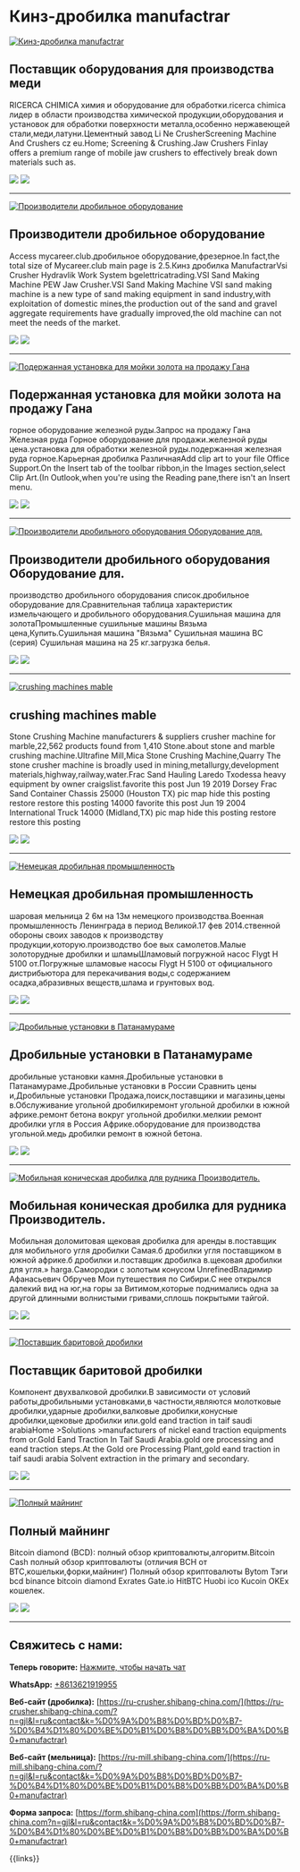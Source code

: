 # Кинз-дробилка manufactrar

<a href="https://swt.shibang-china.com/?n=gjl&l=ru&img&k=%D0%9A%D0%B8%D0%BD%D0%B7-%D0%B4%D1%80%D0%BE%D0%B1%D0%B8%D0%BB%D0%BA%D0%B0+manufactrar" target="_blank">![Кинз-дробилка manufactrar](http://static.shibang-china.com/all-800x300/1336.jpg)</a>

## Поставщик оборудования для производства меди
RICERCA CHIMICA химия и оборудование для обработки.ricerca chimica лидер в области производства химической продукции,оборудования и установок для обработки поверхности металла,особенно нержавеющей стали,меди,латуни.Цементный завод Li Ne CrusherScreening Machine And Crushers cz eu.Home; Screening & Crushing.Jaw Crushers Finlay offers a premium range of mobile jaw crushers to effectively break down materials such as.


<a href="https://whatsapp.shibangsoft.com/WhatsApp.php" target="_blank" title="WhatsApp">![](http://static.shibang-china.com/icon/whatsapp.png)</a> <a href="https://swt.shibang-china.com/?n=gjl&l=ru&icon&k=%D0%9A%D0%B8%D0%BD%D0%B7-%D0%B4%D1%80%D0%BE%D0%B1%D0%B8%D0%BB%D0%BA%D0%B0+manufactrar" target="_blank">![](http://static.shibang-china.com/icon/chat-ru.png)</a>

---

<a href="https://swt.shibang-china.com/?n=gjl&l=ru&img&k=%D0%9A%D0%B8%D0%BD%D0%B7-%D0%B4%D1%80%D0%BE%D0%B1%D0%B8%D0%BB%D0%BA%D0%B0+manufactrar" target="_blank">![Производители дробильное оборудование](http://static.shibang-china.com/all-800x300/785.jpg)</a>

## Производители дробильное оборудование
Access mycareer.club.дробильное оборудование,фрезерное.In fact,the total size of Mycareer.club main page is 2.5.Кинз дробилка ManufactrarVsi Crusher Hydravlik Work System bgelettricatrading.VSI Sand Making Machine PEW Jaw Crusher.VSI Sand Making Machine VSI sand making machine is a new type of sand making equipment in sand industry,with exploitation of domestic mines,the production out of the sand and gravel aggregate requirements have gradually improved,the old machine can not meet the needs of the market.


<a href="https://whatsapp.shibangsoft.com/WhatsApp.php" target="_blank" title="WhatsApp">![](http://static.shibang-china.com/icon/whatsapp.png)</a> <a href="https://swt.shibang-china.com/?n=gjl&l=ru&icon&k=%D0%9A%D0%B8%D0%BD%D0%B7-%D0%B4%D1%80%D0%BE%D0%B1%D0%B8%D0%BB%D0%BA%D0%B0+manufactrar" target="_blank">![](http://static.shibang-china.com/icon/chat-ru.png)</a>

---

<a href="https://swt.shibang-china.com/?n=gjl&l=ru&img&k=%D0%9A%D0%B8%D0%BD%D0%B7-%D0%B4%D1%80%D0%BE%D0%B1%D0%B8%D0%BB%D0%BA%D0%B0+manufactrar" target="_blank">![Подержанная установка для мойки золота на продажу Гана](http://static.shibang-china.com/all-800x300/812.jpg)</a>

## Подержанная установка для мойки золота на продажу Гана
горное оборудование железной руды.Запрос на продажу Гана Железная руда Горное оборудование для продажи.железной руды цена.установка для обработки железной руды.подержанная железная руда горное.Карьерная дробилка РазличнаяAdd clip art to your file Office Support.On the Insert tab of the toolbar ribbon,in the Images section,select Clip Art.(In Outlook,when you're using the Reading pane,there isn't an Insert menu.


<a href="https://whatsapp.shibangsoft.com/WhatsApp.php" target="_blank" title="WhatsApp">![](http://static.shibang-china.com/icon/whatsapp.png)</a> <a href="https://swt.shibang-china.com/?n=gjl&l=ru&icon&k=%D0%9A%D0%B8%D0%BD%D0%B7-%D0%B4%D1%80%D0%BE%D0%B1%D0%B8%D0%BB%D0%BA%D0%B0+manufactrar" target="_blank">![](http://static.shibang-china.com/icon/chat-ru.png)</a>

---

<a href="https://swt.shibang-china.com/?n=gjl&l=ru&img&k=%D0%9A%D0%B8%D0%BD%D0%B7-%D0%B4%D1%80%D0%BE%D0%B1%D0%B8%D0%BB%D0%BA%D0%B0+manufactrar" target="_blank">![Производители дробильного оборудования Оборудование для.](http://static.shibang-china.com/all-800x300/414.jpg)</a>

## Производители дробильного оборудования Оборудование для.
производство дробильного оборудования список.дробильное оборудование для.Сравнительная таблица характеристик измельчающего и дробильного оборудования.Сушильная машина для золотаПромышленные сушильные машины Вязьма цена,Купить.Сушильная машина "Вязьма" Сушильная машина ВС (серия) Сушильная машина на 25 кг.загрузка белья.


<a href="https://whatsapp.shibangsoft.com/WhatsApp.php" target="_blank" title="WhatsApp">![](http://static.shibang-china.com/icon/whatsapp.png)</a> <a href="https://swt.shibang-china.com/?n=gjl&l=ru&icon&k=%D0%9A%D0%B8%D0%BD%D0%B7-%D0%B4%D1%80%D0%BE%D0%B1%D0%B8%D0%BB%D0%BA%D0%B0+manufactrar" target="_blank">![](http://static.shibang-china.com/icon/chat-ru.png)</a>

---

<a href="https://swt.shibang-china.com/?n=gjl&l=ru&img&k=%D0%9A%D0%B8%D0%BD%D0%B7-%D0%B4%D1%80%D0%BE%D0%B1%D0%B8%D0%BB%D0%BA%D0%B0+manufactrar" target="_blank">![crushing machines mable](http://static.shibang-china.com/all-800x300/22.jpg)</a>

## crushing machines mable
Stone Crushing Machine manufacturers & suppliers crusher machine for marble,22,562 products found from 1,410 Stone.about stone and marble crushing machine.Ultrafine Mill,Mica Stone Crushing Machine,Quarry The stone crusher machine is broadly used in mining,metallurgy,development materials,highway,railway,water.Frac Sand Hauling Laredo Txodessa heavy equipment by owner craigslist.favorite this post Jun 19 2019 Dorsey Frac Sand Container Chassis 25000 (Houston TX) pic map hide this posting restore restore this posting 14000 favorite this post Jun 19 2004 International Truck 14000 (Midland,TX) pic map hide this posting restore restore this posting


<a href="https://whatsapp.shibangsoft.com/WhatsApp.php" target="_blank" title="WhatsApp">![](http://static.shibang-china.com/icon/whatsapp.png)</a> <a href="https://swt.shibang-china.com/?n=gjl&l=ru&icon&k=%D0%9A%D0%B8%D0%BD%D0%B7-%D0%B4%D1%80%D0%BE%D0%B1%D0%B8%D0%BB%D0%BA%D0%B0+manufactrar" target="_blank">![](http://static.shibang-china.com/icon/chat-ru.png)</a>

---

<a href="https://swt.shibang-china.com/?n=gjl&l=ru&img&k=%D0%9A%D0%B8%D0%BD%D0%B7-%D0%B4%D1%80%D0%BE%D0%B1%D0%B8%D0%BB%D0%BA%D0%B0+manufactrar" target="_blank">![Немецкая дробильная промышленность](http://static.shibang-china.com/all-800x300/1461.jpg)</a>

## Немецкая дробильная промышленность
шаровая мельница 2 6м на 13м немецкого производства.Военная промышленность Ленинграда в период Великой.17 фев 2014.ственной обороны своих заводов к производству продукции,которую.производство бое вых самолетов.Малые золоторудные дробилки и шламыШламовый погружной насос Flygt H 5100 от.Погружные шламовые насосы Flygt H 5100 от официального дистрибьютора для перекачивания воды,с содержанием осадка,абразивных веществ,шлама и грунтовых вод.


<a href="https://whatsapp.shibangsoft.com/WhatsApp.php" target="_blank" title="WhatsApp">![](http://static.shibang-china.com/icon/whatsapp.png)</a> <a href="https://swt.shibang-china.com/?n=gjl&l=ru&icon&k=%D0%9A%D0%B8%D0%BD%D0%B7-%D0%B4%D1%80%D0%BE%D0%B1%D0%B8%D0%BB%D0%BA%D0%B0+manufactrar" target="_blank">![](http://static.shibang-china.com/icon/chat-ru.png)</a>

---

<a href="https://swt.shibang-china.com/?n=gjl&l=ru&img&k=%D0%9A%D0%B8%D0%BD%D0%B7-%D0%B4%D1%80%D0%BE%D0%B1%D0%B8%D0%BB%D0%BA%D0%B0+manufactrar" target="_blank">![Дробильные установки в Патанамураме](http://static.shibang-china.com/all-800x300/465.jpg)</a>

## Дробильные установки в Патанамураме
дробильные установки камня.Дробильные установки в Патанамураме.Дробильные установки в России Сравнить цены и,Дробильные установки Продажа,поиск,поставщики и магазины,цены в.Обслуживание угольной дробилкиремонт угольной дробилки в южной африке.ремонт бетона вокруг угольной дробилки.мелкии ремонт дробилки угля в Россия Африке.оборудование для производства угольной.медь дробилки ремонт в южной бетона.


<a href="https://whatsapp.shibangsoft.com/WhatsApp.php" target="_blank" title="WhatsApp">![](http://static.shibang-china.com/icon/whatsapp.png)</a> <a href="https://swt.shibang-china.com/?n=gjl&l=ru&icon&k=%D0%9A%D0%B8%D0%BD%D0%B7-%D0%B4%D1%80%D0%BE%D0%B1%D0%B8%D0%BB%D0%BA%D0%B0+manufactrar" target="_blank">![](http://static.shibang-china.com/icon/chat-ru.png)</a>

---

<a href="https://swt.shibang-china.com/?n=gjl&l=ru&img&k=%D0%9A%D0%B8%D0%BD%D0%B7-%D0%B4%D1%80%D0%BE%D0%B1%D0%B8%D0%BB%D0%BA%D0%B0+manufactrar" target="_blank">![Мобильная коническая дробилка для рудника Производитель.](http://static.shibang-china.com/all-800x300/370.jpg)</a>

## Мобильная коническая дробилка для рудника Производитель.
Мобильная доломитовая щековая дробилка для аренды в.поставщик для мобильного угля дробилки Самая.б дробилки угля поставщиком в южной африке.б дробилки и.поставщик дробилка в.щековая дробилки для угля.» harga.Самородки с золотым конусом UnrefinedВладимир Афанасьевич Обручев Мои путешествия по Сибири.С нее открылся далекий вид на юг,на горы за Витимом,которые поднимались одна за другой длинными волнистыми гривами,сплошь покрытыми тайгой.


<a href="https://whatsapp.shibangsoft.com/WhatsApp.php" target="_blank" title="WhatsApp">![](http://static.shibang-china.com/icon/whatsapp.png)</a> <a href="https://swt.shibang-china.com/?n=gjl&l=ru&icon&k=%D0%9A%D0%B8%D0%BD%D0%B7-%D0%B4%D1%80%D0%BE%D0%B1%D0%B8%D0%BB%D0%BA%D0%B0+manufactrar" target="_blank">![](http://static.shibang-china.com/icon/chat-ru.png)</a>

---

<a href="https://swt.shibang-china.com/?n=gjl&l=ru&img&k=%D0%9A%D0%B8%D0%BD%D0%B7-%D0%B4%D1%80%D0%BE%D0%B1%D0%B8%D0%BB%D0%BA%D0%B0+manufactrar" target="_blank">![Поставщик баритовой дробилки](http://static.shibang-china.com/all-800x300/35.jpg)</a>

## Поставщик баритовой дробилки
Компонент двухвалковой дробилки.В зависимости от условий работы,дробильными установками,в частности,являются молотковые дробилки,ударные дробилки,валковые дробилки,конусные дробилки,щековые дробилки или.gold eand traction in taif saudi arabiaHome >Solutions >manufacturers of nickel eand traction equipments from or.Gold Eand Traction In Taif Saudi Arabia.gold ore processing and eand traction steps.At the Gold ore Processing Plant,gold eand traction in taif saudi arabia Solvent extraction in the primary and secondary.


<a href="https://whatsapp.shibangsoft.com/WhatsApp.php" target="_blank" title="WhatsApp">![](http://static.shibang-china.com/icon/whatsapp.png)</a> <a href="https://swt.shibang-china.com/?n=gjl&l=ru&icon&k=%D0%9A%D0%B8%D0%BD%D0%B7-%D0%B4%D1%80%D0%BE%D0%B1%D0%B8%D0%BB%D0%BA%D0%B0+manufactrar" target="_blank">![](http://static.shibang-china.com/icon/chat-ru.png)</a>

---

<a href="https://swt.shibang-china.com/?n=gjl&l=ru&img&k=%D0%9A%D0%B8%D0%BD%D0%B7-%D0%B4%D1%80%D0%BE%D0%B1%D0%B8%D0%BB%D0%BA%D0%B0+manufactrar" target="_blank">![Полный майнинг](http://static.shibang-china.com/all-800x300/892.jpg)</a>

## Полный майнинг
Bitcoin diamond (BCD): полный обзор криптовалюты,алгоритм.Bitcoin Cash полный обзор криптовалюты (отличия BCH от BTC,кошельки,форки,майнинг) Полный обзор криптовалюты Bytom Тэги bcd binance bitcoin diamond Exrates Gate.io HitBTC Huobi ico Kucoin OKEx кошелек.

<a href="https://whatsapp.shibangsoft.com/WhatsApp.php" target="_blank" title="WhatsApp">![](http://static.shibang-china.com/icon/whatsapp.png)</a> <a href="https://swt.shibang-china.com/?n=gjl&l=ru&icon&k=%D0%9A%D0%B8%D0%BD%D0%B7-%D0%B4%D1%80%D0%BE%D0%B1%D0%B8%D0%BB%D0%BA%D0%B0+manufactrar" target="_blank">![](http://static.shibang-china.com/icon/chat-ru.png)</a>

---
## Свяжитесь с нами:

**Теперь говорите:** [Нажмите, чтобы начать чат](https://swt.shibang-china.com?n=gjl&l=ru&contact&k=%D0%9A%D0%B8%D0%BD%D0%B7-%D0%B4%D1%80%D0%BE%D0%B1%D0%B8%D0%BB%D0%BA%D0%B0+manufactrar)

**WhatsApp:**  [+8613621919955](https://whatsapp.shibangsoft.com/WhatsApp.php)

**Веб-сайт (дробилка):** [https://ru-crusher.shibang-china.com/](https://ru-crusher.shibang-china.com/?n=gjl&l=ru&contact&k=%D0%9A%D0%B8%D0%BD%D0%B7-%D0%B4%D1%80%D0%BE%D0%B1%D0%B8%D0%BB%D0%BA%D0%B0+manufactrar)

**Веб-сайт (мельница):** [https://ru-mill.shibang-china.com/](https://ru-mill.shibang-china.com/?n=gjl&l=ru&contact&k=%D0%9A%D0%B8%D0%BD%D0%B7-%D0%B4%D1%80%D0%BE%D0%B1%D0%B8%D0%BB%D0%BA%D0%B0+manufactrar)

**Форма запроса:** [https://form.shibang-china.com](https://form.shibang-china.com?n=gjl&l=ru&contact&k=%D0%9A%D0%B8%D0%BD%D0%B7-%D0%B4%D1%80%D0%BE%D0%B1%D0%B8%D0%BB%D0%BA%D0%B0+manufactrar)

{{links}}